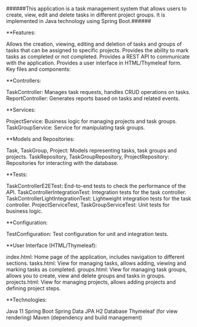 ######This application is a task management system that allows users to create, view, edit and delete tasks in different project groups. It is implemented in Java technology using Spring Boot.######

**Features:

Allows the creation, viewing, editing and deletion of tasks and groups of tasks that can be assigned to specific projects.
Provides the ability to mark tasks as completed or not completed.
Provides a REST API to communicate with the application.
Provides a user interface in HTML/Thymeleaf form.
Key files and components:

**Controllers:

TaskController: Manages task requests, handles CRUD operations on tasks.
ReportController: Generates reports based on tasks and related events.

**Services:

ProjectService: Business logic for managing projects and task groups.
TaskGroupService: Service for manipulating task groups.

**Models and Repositories:

Task, TaskGroup, Project: Models representing tasks, task groups and projects.
TaskRepository, TaskGroupRepository, ProjectRepository: Repositories for interacting with the database.

**Tests:

TaskControllerE2ETest: End-to-end tests to check the performance of the API.
TaskControllerIntegrationTest: Integration tests for the task controller.
TaskControllerLightIntegrationTest: Lightweight integration tests for the task controller.
ProjectServiceTest, TaskGroupServiceTest: Unit tests for business logic.

**Configuration:

TestConfiguration: Test configuration for unit and integration tests.

**User Interface (HTML/Thymeleaf):

index.html: Home page of the application, includes navigation to different sections.
tasks.html: View for managing tasks, allows adding, viewing and marking tasks as completed.
groups.html: View for managing task groups, allows you to create, view and delete groups and tasks in groups.
projects.html: View for managing projects, allows adding projects and defining project steps.

**Technologies:

Java 11
Spring Boot
Spring Data JPA
H2 Database
Thymeleaf (for view rendering)
Maven (dependency and build management)
